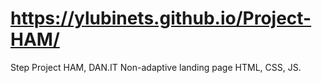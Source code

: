 # https://ylubinets.github.io/Project-HAM/
Step Project HAM, DAN.IT
Non-adaptive landing page
HTML, CSS, JS.


